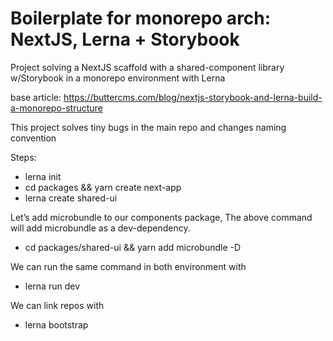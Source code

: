 # Boilerplate for monorepo arch: NextJS, Lerna + Storybook

Project solving a NextJS scaffold with a shared-component library w/Storybook in a monorepo environment with Lerna

base article: https://buttercms.com/blog/nextjs-storybook-and-lerna-build-a-monorepo-structure

This project solves tiny bugs in the main repo and changes naming convention

Steps: 
- lerna init
- cd packages && yarn create next-app
- lerna create shared-ui

Let’s add microbundle to our components package, The above command will add microbundle as a dev-dependency.
- cd packages/shared-ui && yarn add microbundle -D

We can run the same command in both environment with
- lerna run dev

We can link repos with
- lerna bootstrap


